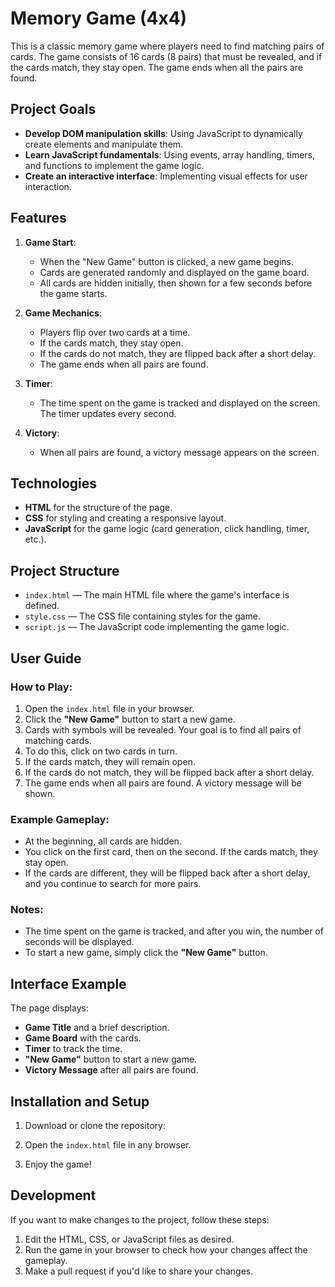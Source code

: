 # Memory Game (4x4)

This is a classic memory game where players need to find matching pairs of cards. The game consists of 16 cards (8 pairs) that must be revealed, and if the cards match, they stay open. The game ends when all the pairs are found.

## Project Goals

- **Develop DOM manipulation skills**: Using JavaScript to dynamically create elements and manipulate them.
- **Learn JavaScript fundamentals**: Using events, array handling, timers, and functions to implement the game logic.
- **Create an interactive interface**: Implementing visual effects for user interaction.

## Features

1. **Game Start**:
   - When the "New Game" button is clicked, a new game begins.
   - Cards are generated randomly and displayed on the game board.
   - All cards are hidden initially, then shown for a few seconds before the game starts.

2. **Game Mechanics**:
   - Players flip over two cards at a time.
   - If the cards match, they stay open.
   - If the cards do not match, they are flipped back after a short delay.
   - The game ends when all pairs are found.

3. **Timer**:
   - The time spent on the game is tracked and displayed on the screen. The timer updates every second.

4. **Victory**:
   - When all pairs are found, a victory message appears on the screen.

## Technologies

- **HTML** for the structure of the page.
- **CSS** for styling and creating a responsive layout.
- **JavaScript** for the game logic (card generation, click handling, timer, etc.).

## Project Structure

- `index.html` — The main HTML file where the game's interface is defined.
- `style.css` — The CSS file containing styles for the game.
- `script.js` — The JavaScript code implementing the game logic.

## User Guide

### How to Play:

1. Open the `index.html` file in your browser.
2. Click the **"New Game"** button to start a new game.
3. Cards with symbols will be revealed. Your goal is to find all pairs of matching cards.
4. To do this, click on two cards in turn.
5. If the cards match, they will remain open.
6. If the cards do not match, they will be flipped back after a short delay.
7. The game ends when all pairs are found. A victory message will be shown.

### Example Gameplay:

- At the beginning, all cards are hidden.
- You click on the first card, then on the second. If the cards match, they stay open.
- If the cards are different, they will be flipped back after a short delay, and you continue to search for more pairs.

### Notes:
- The time spent on the game is tracked, and after you win, the number of seconds will be displayed.
- To start a new game, simply click the **"New Game"** button.

## Interface Example

The page displays:
- **Game Title** and a brief description.
- **Game Board** with the cards.
- **Timer** to track the time.
- **"New Game"** button to start a new game.
- **Victory Message** after all pairs are found.

## Installation and Setup

1. Download or clone the repository:
   
2. Open the `index.html` file in any browser.

3. Enjoy the game!

## Development

If you want to make changes to the project, follow these steps:

1. Edit the HTML, CSS, or JavaScript files as desired.
2. Run the game in your browser to check how your changes affect the gameplay.
3. Make a pull request if you'd like to share your changes.



